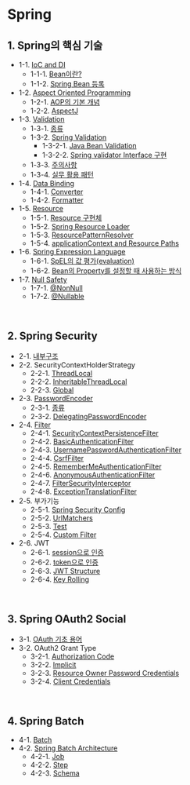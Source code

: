 # Spring



## 1. Spring의 핵심 기술

- 1-1. [IoC and DI](https://github.com/gimhanul/TIL/blob/main/Spring/core/IoC%20and%20DI/IoC%20and%20DI.md)
    - 1-1-1. [Bean이란?](https://github.com/gimhanul/TIL/blob/main/Spring/core/IoC%20and%20DI/Bean/Bean.md)
    - 1-1-2. [Spring Bean 등록](https://github.com/gimhanul/TIL/blob/main/Spring/core/IoC%20and%20DI/Bean/spring%20bean%20%EB%93%B1%EB%A1%9D.md)
- 1-2. [Aspect Oriented Programming](https://github.com/gimhanul/TIL/blob/main/Spring/core/Aspect%20Oriented%20Programming/Aspect%20Oriented%20Programming.md)
    - 1-2-1. [AOP의 기본 개념](https://github.com/gimhanul/TIL/blob/main/Spring/core/Aspect%20Oriented%20Programming/AOP%EC%9D%98%20%EA%B8%B0%EB%B3%B8%20%EA%B0%9C%EB%85%90.md)
    - 1-2-2. [AspectJ](https://github.com/gimhanul/TIL/blob/main/Spring/core/Aspect%20Oriented%20Programming/AspectJ.md)
- 1-3. [Validation](https://github.com/gimhanul/TIL/blob/main/Spring/core/Validation/validation.md)
    - 1-3-1. [종류](https://github.com/gimhanul/TIL/blob/main/Spring/core/Validation/%EC%A2%85%EB%A5%98.md)
    - 1-3-2. [Spring Validation](https://github.com/gimhanul/TIL/blob/main/Spring/core/Validation/spring%EC%9D%98%20validation/spring%EC%9D%98%20validation.md)
        - 1-3-2-1. [Java Bean Validation](https://github.com/gimhanul/TIL/blob/main/Spring/core/Validation/spring%EC%9D%98%20validation/Java%20Bean%20Validation.md)
        - 1-3-2-2. [Spring validator Interface 구현](https://github.com/gimhanul/TIL/blob/main/Spring/core/Validation/spring%EC%9D%98%20validation/spring%20validator%20interface%20%EA%B5%AC%ED%98%84.md)
    - 1-3-3. [주의사항](https://github.com/gimhanul/TIL/blob/main/Spring/core/Validation/%EC%A3%BC%EC%9D%98%EC%82%AC%ED%95%AD.md)
    - 1-3-4. [실무 활용 패턴](https://github.com/gimhanul/TIL/blob/main/Spring/core/Validation/%EC%8B%A4%EB%AC%B4%ED%99%9C%EC%9A%A9%ED%8C%A8%ED%84%B4.md)
- 1-4. [Data Binding](https://github.com/gimhanul/TIL/blob/main/Spring/core/Data%20Binding/Data%20Binding.md)
    - 1-4-1. [Converter](https://github.com/gimhanul/TIL/blob/main/Spring/core/Data%20Binding/converter.md)
    - 1-4-2. [Formatter](https://github.com/gimhanul/TIL/blob/main/Spring/core/Data%20Binding/formatter.md)
- 1-5. [Resource](https://github.com/gimhanul/TIL/blob/main/Spring/core/Resource/resource.md)
    - 1-5-1. [Resource 구현체](https://github.com/gimhanul/TIL/blob/main/Spring/core/Resource/resource%20%EA%B5%AC%ED%98%84%EC%B2%B4.md)
    - 1-5-2. [Spring Resource Loader](https://github.com/gimhanul/TIL/blob/main/Spring/core/Resource/Spring%20ResourceLoader.md)
    - 1-5-3. [ResourcePatternResolver](https://github.com/gimhanul/TIL/blob/main/Spring/core/Resource/ResourcePatternResolver.md)
    - 1-5-4. [applicationContext and Resource Paths](https://github.com/gimhanul/TIL/blob/main/Spring/core/Resource/ApplicationContexts%20and%20Resource%20Paths.md)
- 1-6. [Spring Expression Language](https://github.com/gimhanul/TIL/blob/main/Spring/core/SpEL/SpEL.md)
    - 1-6-1. [SpEL의 값 평가(evaluation)](https://github.com/gimhanul/TIL/blob/main/Spring/core/SpEL/SpLE%EC%9D%98%20%EA%B0%92%20%ED%8F%89%EA%B0%80.md)
    - 1-6-2. [Bean의 Property를 설정할 때 사용하는 방식](https://github.com/gimhanul/TIL/blob/main/Spring/core/SpEL/Bean%EC%9D%98%20Property%EB%A5%BC%20%EC%84%A4%EC%A0%95%ED%95%A0%20%EB%95%8C%20%EC%82%AC%EC%9A%A9%ED%95%98%EB%8A%94%20%EB%B0%A9%EC%8B%9D.md)
- 1-7. [Null Safety](https://github.com/gimhanul/TIL/blob/main/Spring/core/Null%20Safety/Null%20Safety.md)
    - 1-7-1. [@NonNull](https://github.com/gimhanul/TIL/blob/main/Spring/core/Null%20Safety/%40NonNull.md)
    - 1-7-2. [@Nullable](https://github.com/gimhanul/TIL/blob/main/Spring/core/Null%20Safety/%40Nullable.md)

<br>

## 2. Spring Security

- 2-1. [내부구조](https://github.com/gimhanul/TIL/blob/main/Spring/Security/%EB%82%B4%EB%B6%80%EA%B5%AC%EC%A1%B0.md)
- 2-2. SecurityContextHolderStrategy
    - 2-2-1. [ThreadLocal](https://github.com/gimhanul/TIL/blob/main/Spring/Security/SecurityContextHolderStrategy/ThreadLocal.md)
    - 2-2-2. [InheritableThreadLocal](https://github.com/gimhanul/TIL/blob/main/Spring/Security/SecurityContextHolderStrategy/InheritableThreadLocal.md)
    - 2-2-3. [Global](https://github.com/gimhanul/TIL/blob/main/Spring/Security/SecurityContextHolderStrategy/Global.md)
- 2-3. [PasswordEncoder](https://github.com/gimhanul/TIL/tree/master/Spring/Security/PasswordEncoder/PasswordEncoder.md)
    - 2-3-1. [종류](https://github.com/gimhanul/TIL/blob/main/Spring/Security/PasswordEncoder/PasswordEncoder.md)
    - 2-3-2. [DelegatingPasswordEncoder](https://github.com/gimhanul/TIL/blob/main/Spring/Security/PasswordEncoder/DelegatingPasswordEncoder.md)
- 2-4. [Filter](https://github.com/gimhanul/TIL/blob/main/Spring/Security/Filter/Filter.md)
    - 2-4-1. [SecurityContextPersistenceFilter](https://github.com/gimhanul/TIL/blob/main/Spring/Security/Filter/SecurityContextPersistenceFilter.md)
    - 2-4-2. [BasicAuthenticationFilter](https://github.com/gimhanul/TIL/blob/main/Spring/Security/Filter/BasicAuthenticationFilter.md)
    - 2-4-3. [UsernamePasswordAuthenticationFilter](https://github.com/gimhanul/TIL/blob/main/Spring/Security/Filter/UsernamePasswordAuthenticationFilter.md)
    - 2-4-4. [CsrfFilter](https://github.com/gimhanul/TIL/blob/main/Spring/Security/Filter/CsrfFilter.md)
    - 2-4-5. [RememberMeAuthenticationFilter](https://github.com/gimhanul/TIL/blob/main/Spring/Security/Filter/RememberMeAuthenticationFilter.md)
    - 2-4-6. [AnonymousAuthenticationFilter](https://github.com/gimhanul/TIL/blob/main/Spring/Security/Filter/AnonymousAuthenticationFilter.md)
    - 2-4-7. [FilterSecurityInterceptor](https://github.com/gimhanul/TIL/blob/main/Spring/Security/Filter/FilterSecurityInterceptor.md)
    - 2-4-8. [ExceptionTranslationFilter](https://github.com/gimhanul/TIL/blob/main/Spring/Security/Filter/ExceptionTranslationFilter.md)
- 2-5. 부가기능
    - 2-5-1. [Spring Security Config](https://github.com/gimhanul/TIL/tree/master/Spring/Security/add-ons/Config.md)
    - 2-5-2. [UrlMatchers](https://github.com/gimhanul/TIL/tree/master/Spring/Security/add-ons/UrlMatchers.md)
    - 2-5-3. [Test](https://github.com/gimhanul/TIL/tree/master/Spring/Security/add-ons/Test.md)
    - 2-5-4. [Custom Filter](https://github.com/gimhanul/TIL/tree/master/Spring/Security/add-ons/CustomFilter.md)
- 2-6. JWT
    - 2-6-1. [session으로 인증](https://github.com/gimhanul/TIL/tree/master/Spring/Security/JWT/session.md)
    - 2-6-2. [token으로 인증](https://github.com/gimhanul/TIL/tree/master/Spring/Security/JWT/token.md)
    - 2-6-3. [JWT Structure](https://github.com/gimhanul/TIL/tree/master/Spring/Security/JWT/JWTStructure.md)
    - 2-6-4. [Key Rolling](https://github.com/gimhanul/TIL/tree/master/Spring/Security/JWT/KeyRolling.md)

<br>

## 3. Spring OAuth2 Social

- 3-1. [OAuth 기초 용어](https://github.com/gimhanul/TIL/blob/main/Spring/OAuth2/%EC%9A%A9%EC%96%B4.md)
- 3-2. OAuth2 Grant Type
    - 3-2-1. [Authorization Code](https://github.com/gimhanul/TIL/tree/master/Spring/OAuth2/grantType/AuthorizationCode.md)
    - 3-2-2. [Implicit](https://github.com/gimhanul/TIL/tree/master/Spring/OAuth2/grantType/Implicit.md)
    - 3-2-3. [Resource Owner Password Credentials](https://github.com/gimhanul/TIL/tree/master/Spring/OAuth2/grantType/ResourceOwnerPasswordCredentials.md)
    - 3-2-4. [Client Credentials](https://github.com/gimhanul/TIL/tree/master/Spring/OAuth2/grantType/ClientCredentials.md)

<br>

## 4. Spring Batch

- 4-1. [Batch](https://github.com/gimhanul/TIL/tree/master/Spring/Batch/batch.md)
- 4-2. [Spring Batch Architecture]()
    - 4-2-1. [Job](https://github.com/gimhanul/TIL/tree/master/Spring/Batch/job.md)
    - 4-2-2. [Step](https://github.com/gimhanul/TIL/tree/master/Spring/Batch/step.md)
    - 4-2-3. [Schema](https://github.com/gimhanul/TIL/tree/master/Spring/Batch/schema.md)

